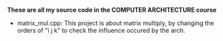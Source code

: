 **These are all my source code in the COMPUTER ARCHITECTURE course**
- matrix_mul.cpp: This project is about matrix multiply, by changing the orders of "i j k" to check the influence occured by the arch.
